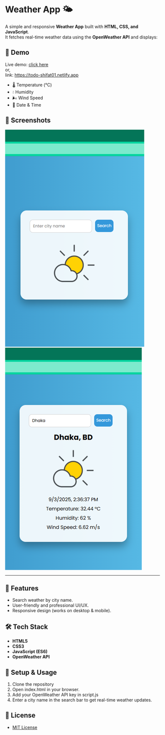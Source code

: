 # Weather App 🌤️

A simple and responsive **Weather App** built with **HTML, CSS, and JavaScript**.  
It fetches real-time weather data using the **OpenWeather API** and displays:

## 🚀 Demo

Live demo: [click here](https://todo-shifat01.netlify.app/)
<br>
or, 
<br>
link: https://todo-shifat01.netlify.app

- 🌡️ Temperature (°C)  
- 💧 Humidity  
- 🌬️ Wind Speed  
- 📅 Date & Time

## 📸 Screenshots
![screenshot](images/Screenshot_3.png) ![screenshot](images/Screenshot_1.png)

---

## 🚀 Features
- Search weather by city name.  
- User-friendly and professional UI/UX.  
- Responsive design (works on desktop & mobile).  



## 🛠️ Tech Stack
- **HTML5**  
- **CSS3**  
- **JavaScript (ES6)**  
- **OpenWeather API**  


## 🔑 Setup & Usage

1. Clone the repository
2. Open index.html in your browser.
3. Add your OpenWeather API key in script.js
4. Enter a city name in the search bar to get real-time weather updates.

## 📝 License
- [MIT License](LICENSE)
